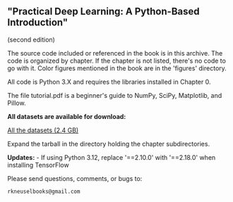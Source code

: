 "Practical Deep Learning: A Python-Based Introduction"
------------------------------------------------------
(second edition)

The source code included or referenced in the book is in this
archive.  The code is organized by chapter.  If the chapter is not listed,
there's no code to go with it.  Color figures mentioned in the book
are in the 'figures' directory.

All code is Python 3.X and requires the libraries installed in Chapter 0.

The file tutorial.pdf is a beginner's guide to NumPy, SciPy, Matplotlib, and Pillow.

__All datasets are available for download:__

[All the datasets (2.4 GB)](https://drive.google.com/file/d/1ZZl0r7TO57uRl5qweQ6pCAelkMpYoD6e/view?usp=sharing)

Expand the tarball in the directory holding the chapter subdirectories.

__Updates:__
    - If using Python 3.12, replace '==2.10.0' with '==2.18.0' when installing TensorFlow


Please send questions, comments, or bugs to:

    rkneuselbooks@gmail.com


